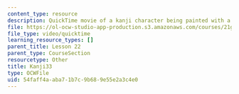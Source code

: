 ```yaml
---
content_type: resource
description: QuickTime movie of a kanji character being painted with a brush.
file: https://ol-ocw-studio-app-production.s3.amazonaws.com/courses/21g-504-japanese-iv-spring-2009/54faff4aaba71b7c9b689e55e2a3c4e0_Kanji33.mov
file_type: video/quicktime
learning_resource_types: []
parent_title: Lesson 22
parent_type: CourseSection
resourcetype: Other
title: Kanji33
type: OCWFile
uid: 54faff4a-aba7-1b7c-9b68-9e55e2a3c4e0
---
```

